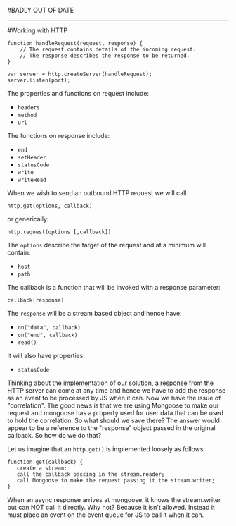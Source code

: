 #BADLY OUT OF DATE

----

#Working with HTTP
```
function handleRequest(request, response) {
	// The request contains details of the incoming request.
	// The response describes the response to be returned.
}

var server = http.createServer(handleRequest);
server.listen(port);
```

The properties and functions on request include:
* `headers`
* `method`
* `url`

The functions on response include:
* `end`
* `setHeader`
* `statusCode`
* `write`
* `writeHead`


When we wish to send an outbound HTTP request we will call 

`http.get(options, callback)`

or generically:

`http.request(options [,callback])`



The `options` describe the target of the request and at a minimum will contain:

* `host`
* `path`

The callback is a function that will be invoked with a response parameter:

`callback(response)`

The `response` will be a stream based object and hence have:
* `on("data", callback)`
* `on("end", callback)`
* `read()`

It will also have properties:

* `statusCode`

Thinking about the implementation of our solution, a response from the HTTP server can come at any time
and hence we have to add the response as an event to be processed by JS when it can.  Now we have the issue
of "correlation".  The good news is that we are using Mongoose to make our request and mongoose has a property
used for user data that can be used to hold the correlation.  So what should we save there?  The answer would
appear to be a reference to the "response" object passed in the original callback.  So how do we do that?


Let us imagine that an `http.get()` is implemented loosely as follows:

```
function get(callback) {
   create a stream;
   call the callback passing in the stream.reader;
   call Mongoose to make the request passing it the stream.writer;
}
```

When an async response arrives at mongoose, it knows the stream.writer but can NOT call it directly.  Why not?  Because it
isn't allowed.  Instead it must place an event on the event queue for JS to call it when it can.


